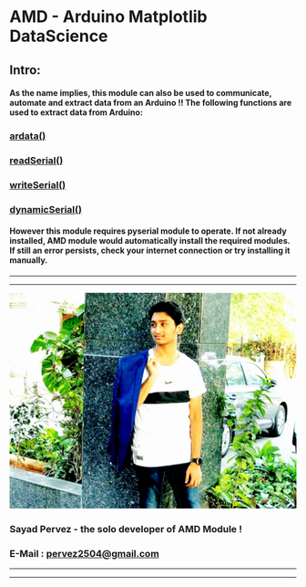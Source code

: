 # AMD - Arduino Matplotlib DataScience
## Intro:
#### As the name implies, this module can also be used to communicate, automate and extract data from an Arduino !! The following functions are used to extract data from Arduino:


### [ardata()](https://github.com/SayadPervez/AMD-SEPERATE-DOCUMENTATION/blob/master/ardata().md)
### [readSerial()](https://github.com/SayadPervez/AMD-SEPERATE-DOCUMENTATION/blob/master/readSerial.md)
### [writeSerial()](https://github.com/SayadPervez/AMD-SEPERATE-DOCUMENTATION/blob/master/writeSerial.md)
### [dynamicSerial()](https://github.com/SayadPervez/AMD-SEPERATE-DOCUMENTATION/blob/master/dynamicSerial.md)

#### However this module requires pyserial module to operate. If not already installed, AMD module would automatically install the required modules. If still an error persists, check your internet connection or try installing it manually.
___
___
![Mr_Handsome](https://github.com/SayadPervez/AMD-SEPERATE-DOCUMENTATION/blob/master/IMG_20190225_150001_460.jpg?raw=true)
### Sayad Pervez - the solo developer of AMD Module !
### E-Mail : [pervez2504@gmail.com](pervez2504@gmail.com)
___
___
